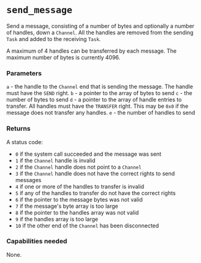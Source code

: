# `send_message`
Send a message, consisting of a number of bytes and optionally a number of handles, down a `Channel`.
All the handles are removed from the sending `Task` and added to the receiving `Task`.

A maximum of 4 handles can be transferred by each message. The maximum number of bytes is currently 4096.

### Parameters
`a` - the handle to the `Channel` end that is sending the message. The handle must have the `SEND` right.
`b` - a pointer to the array of bytes to send
`c` - the number of bytes to send
`d` - a pointer to the array of handle entries to transfer. All handles must have the `TRANSFER` right. This may be `0x0` if the message does not transfer any handles.
`e` - the number of handles to send

### Returns
A status code:
- `0` if the system call succeeded and the message was sent
- `1` if the `Channel` handle is invalid
- `2` if the `Channel` handle does not point to a `Channel`
- `3` if the `Channel` handle does not have the correct rights to send messages
- `4` if one or more of the handles to transfer is invalid
- `5` if any of the handles to transfer do not have the correct rights
- `6` if the pointer to the message bytes was not valid
- `7` if the message's byte array is too large
- `8` if the pointer to the handles array was not valid
- `9` if the handles array is too large
- `10` if the other end of the `Channel` has been disconnected

### Capabilities needed
None.
